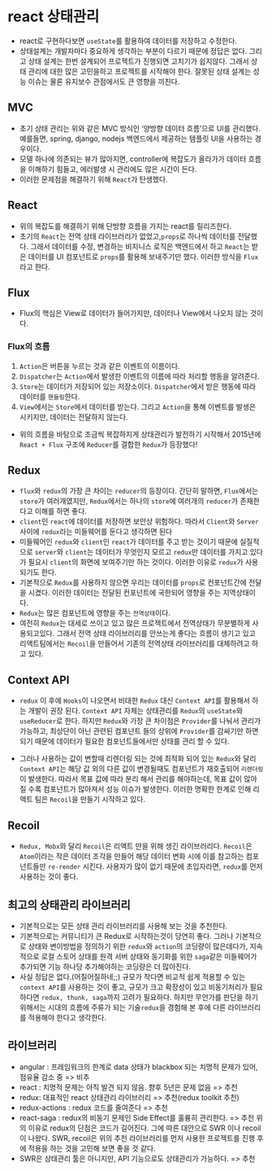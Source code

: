 # react 상태관리

- react로 구현하다보면 `useState`를 활용하여 데이터를 저장하고 수정한다.
- 상태설계는 개발자마다 중요하게 생각하는 부분이 다르기 때문에 정답은 없다. 그리고 상태 설계는 한번 설계되어 프로젝트가 진행되면 고치기가 쉽지않다. 그래서 상태 관리에 대한 많은 고민을하고 프로젝트를 시작해야 한다. 잘못된 상태 설계는 성능 이슈는 물론 유지보수 관점에서도 큰 영향을 끼친다.

## MVC

- 초기 상태 관리는 위와 같은 MVC 방식인 ‘양방향 데이터 흐름’으로 UI를 관리했다. 예를들면, spring, django, nodejs 백엔드에서 제공하는 템플릿 UI을 사용하는 경우이다. 
- 모델 하나에 의존되는 뷰가 많아지면, controller에 복잡도가 올라가가 데이터 흐름을 이해하기 힘들고, 에러발생 시 관리에도 많은 시간이 든다.
- 이러한 문제점을 해결하기 위해 `React`가 탄생했다.

## React 

- 위의 복잡도를 해결하기 위해 단방향 흐름을 가지는 react를 릴리즈한다.
- 초기의 `React`는 전역 상태 라이브러리가 없었고,`props`로 하나씩 데이터를 전달했다. 그래서 데이터를 수정, 변경하는 비지니스 로직은 백엔드에서 하고 `React`는 받은 데이터를 UI 컴포넌트로 `props`를 활용해 보내주기만 했다. 이러한 방식을 `Flux`라고 한다.

## Flux

- Flux의 핵심은 View로 데이터가 들어가지만, 데이터나 View에서 나오지 않는 것이다.

### Flux의 흐름

1. `Action`은 버튼을 누르는 것과 같은 이벤트의 이름이다.
2. `Dispatcher`는 `Action`에서 발생한 이벤트의 이름에 따라 처리할 행동을 알려준다.
3. `Store`는 데이터가 저장되어 있는 저장소이다. `Dispatcher`에서 받은 행동에 따라 데이터를 `핸들링`한다.
4. `View`에서는 `Store`에서 데이터를 받는다. 그리고 `Action`을 통해 이벤트를 발생은 시키지만, 데이터는 전달하지 않는다.

- 위의 흐름을 바탕으로 조금씩 복잡하지게 상태관리가 발전하기 시작해서  2015년에 `React + Flux` 구조에 `Reducer`를 결합한 `Redux`가 등장했다!

## Redux

- `flux`와 `redux`의 가장 큰 차이는 `reducer`의 등장이다. 간단히 말하면, `Flux`에서는 `store`가 여러개였지만, `Redux`에서는 하나의 `store`에 여러개의 `reducer`가 존재한다고 이해를 하면 좋다.
- `client`인 `react`에 데이터를 저장하면 보안상 위험하다. 따라서  `Client`와 `Server` 사이에 `redux`라는 미들웨어를 둔다고 생각하면 된다
- 미들웨어인 `redux`와 `client`인 `react`가 데이터를 주고 받는 것이기 때문에 실질적으로 `server`와 `client`는 데이터가 무엇인지 모르고 `redux`만 데이터를 가지고 있다가 필요시 `client`의 화면에 보여주기만 하는 것이다. 이러한 이유로 `redux`가 사용되기도 한다.
- 기본적으로 `Redux`를 사용하지 않으면 우리는 데이터를 `props`로 컨포넌트간에 전달을 시켰다. 이러한 데이터는 전달된 컨포넌트에 국한되어 영향을 주는 지역상태이다.
- `Redux`는 많은 컴포넌트에 영향을 주는 `전역상태`이다.
- 여전히 `Redux`는 대세로 쓰이고 있고 많은 프로젝트에서 전역상태가 무분별하게 사용되고있다. 그래서 전역 상태 라이브러리를 안쓰는게 좋다는 흐름이 생기고 있고 리액트팀에서는 `Recoil`을 만들어서 기존의 전역상태 라이브러리를 대체하려고 하고 있다.

## Context API

- `redux` 이 후에 `Hooks`이 나오면서 비대한 `Redux` 대신 `Context API`를 활용해서 하는 개발이 권장 된다. `Context API` 자체는 상태관리를 `Redux`의 `useState`와 `useReducer`로 한다. 하지만 `Redux`와 가장 큰 차이점은 `Provider`를 나눠서 관리가 가능하고, 최상단이 아닌 관련된 컴포넌트 들의 상위에 `Provider`를 감싸기만 하면 되기 때문에 데이터가 필요한 컴포넌트들에서만 상태를 관리 할 수 있다.

- 그러나 사용하는 값이 변할때 리렌더링 되는 것에 최적화 되어 있는 `Redux`와 달리 `Context API`는 해당 값 외의 다른 값이 변경될때도 컴포넌트가 재호출되어 `리렌더링`이 발생한다. 따라서 목표 값에 따라 분리 해서 관리를 해야하는데, 목표 값이 많아 질 수록 컴포넌트가 많아져서 성능 이슈가 발생한다. 이러한 명확한 한계로 인해 리액트 팀은 `Recoil`을 만들기 시작하고 있다.

## Recoil 

- `Redux, Mobx`와 달리 `Recoil`은 리액트 만을 위해 생긴 라이브러리다. `Recoil`은 `Atom`이라는 작은 데이터 조각을 만들어 해당 데이터 변화 시에 이를 참고하는 컴포넌트들만 `re-render` 시킨다. 사용자가 많이 없기 때문에 초입자라면, `redux`를 먼저 사용하는 것이 좋다.

## 최고의 상태관리 라이브러리

- 기본적으로는 모든 상태 관리 라이브러리를 사용해 보는 것을 추천한다.
- 기본적으로는 커뮤니티가 큰 Redux로 시작하는것이 당연히 좋다. 그러나 기본적으로 상태와 변이방법을 정의하기 위한 `redux`와 `action`의 코딩량이 많은데다가, 지속적으로 로컬 스토어 상태를 원격 서버 상태와 동기화를 위한 `saga`같은 미들웨어가 추가되면 기능 하나당 추가해야하는 코딩량은 더 많아진다.
- 사실 정답은 없다.(어질어질하네;;) 규모가 작다면 비교적 쉽게 적용할 수 있는 `context API`를 사용하는 것이 좋고, 규모가 크고 확장성이 있고 비동기처리가 필요하다면 `redux, thunk, saga`까지 고려가 필요하다. 하지만 무언가를 판단을 하기 위해서는 시대의 흐름에 주류가 되는 기술`redux`을 경험해 본 후에 다른 라이브러리를 적용해야 한다고 생각한다.

## 라이브러리

- angular : 프레임워크의 한계로 data 상태가 blackbox 되는 치명적 문제가 있어, 점유율 감소 중 => 비추
- react : 치명적 문제는 아직 발견 되지 않음. 향후 5년은 문제 없음 => 추천
- redux: 대표적인 react 상태관리 라이브러리 => 추천(redux toolkit 추천)
- redux-actions : redux 코드를 줄여준다 => 추천
- react-saga : redux의 비동기 문제인 Side Effect를 훌륭히 관리한다. => 추천
위의 이유로 redux의 단점은 코드가 길어진다. 그에 따른 대안으로 SWR 이나 recoil이 나왔다.
SWR, recoil은 위의 추천 라이브러리를 먼저 사용한 프로젝트를 진행 후에 적용을 하는 것을 고민해 보면 좋을 것 같다.
- SWR은 상태관리 툴은 아니지만, API 기능으로도 상태관리가 가능하다. => 추천